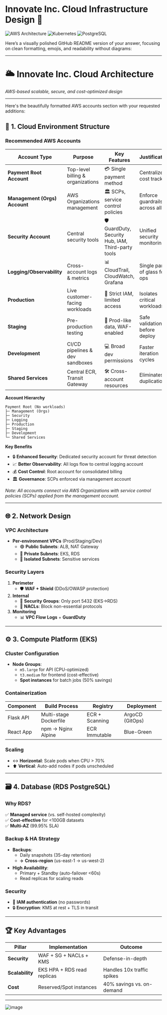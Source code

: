 # Innovate Inc. Cloud Infrastructure Design 🚀

![AWS Architecture](https://img.shields.io/badge/Cloud_Provider-AWS-orange?logo=amazon-aws&style=for-the-badge)
![Kubernetes](https://img.shields.io/badge/Platform-EKS-blue?logo=kubernetes&style=for-the-badge)
![PostgreSQL](https://img.shields.io/badge/Database-RDS_PostgreSQL-blue?logo=postgresql&style=for-the-badge)

Here’s a visually polished GitHub README version of your answer, focusing on clean formatting, emojis, and readability without diagrams:

---

# 🌥 **Innovate Inc. Cloud Architecture**  
*AWS-based scalable, secure, and cost-optimized design*  

---

Here's the beautifully formatted AWS accounts section with your requested additions:

## 🔷 **1. Cloud Environment Structure**  
### **Recommended AWS Accounts**  

| Account Type                  | Purpose                          | Key Features                     | Justification                  |
|-------------------------------|----------------------------------|----------------------------------|--------------------------------|
| **Payment Root Account**      | Top-level billing & organizations | 💳 Single payment method         | Centralized cost tracking      |
| **Management (Orgs) Account** | AWS Organizations management     | 🏛️ SCPs, service control policies | Enforce guardrails across all  |
| **Security Account**          | Central security tools           | 🛡️ GuardDuty, Security Hub, IAM, Third-party tools  | Unified security monitoring    |
| **Logging/Observability**     | Cross-account logs & metrics     | 📊 CloudTrail, CloudWatch, Grafana| Single pane of glass for ops   |
| **Production**                | Live customer-facing workloads   | 🔐 Strict IAM, limited access    | Isolates critical workloads    |
| **Staging**                   | Pre-production testing           | 🧪 Prod-like data, WAF-enabled   | Safe validation before deploy  |
| **Development**               | CI/CD pipelines & dev sandboxes  | 💻 Broad dev permissions         | Faster iteration cycles        |
| **Shared Services**           | Central ECR, Transit Gateway     | 🛠 Cross-account resources       | Eliminates duplication         |

**Account Hierarchy**  
```text
Payment Root (No workloads)
├─ Management (Orgs)
├─ Security
├─ Logging
├─ Production
├─ Staging  
├─ Development
└─ Shared Services
```

**Key Benefits**  
- 🔒 **Enhanced Security**: Dedicated security account for threat detection  
- 📈 **Better Observability**: All logs flow to central logging account  
- 💰 **Cost Control**: Root account for consolidated billing  
- 🏛️ **Governance**: SCPs enforced via management account  

*Note: All accounts connect via AWS Organizations with service control policies (SCPs) applied from the management account.*

---

## 🌐 **2. Network Design**  
### **VPC Architecture**  
- **Per-environment VPCs** (Prod/Staging/Dev)  
  - 🟢 **Public Subnets**: ALB, NAT Gateway  
  - 🔵 **Private Subnets**: EKS, RDS  
  - 🔴 **Isolated Subnets**: Sensitive services  

### **Security Layers**  
1. **Perimeter**  
   - 🛡️ **WAF + Shield** (DDoS/OWASP protection)  
2. **Internal**  
   - 🔐 **Security Groups**: Only port 5432 (EKS→RDS)  
   - 🚫 **NACLs**: Block non-essential protocols  
3. **Monitoring**  
   - 📊 **VPC Flow Logs** + **GuardDuty**  

---

## ⚙️ **3. Compute Platform (EKS)**  
### **Cluster Configuration**  
- **Node Groups**:  
  - `m5.large` for API (CPU-optimized)  
  - `t3.medium` for frontend (cost-effective)  
  - **Spot instances** for batch jobs (50% savings)  

### **Containerization**  
| Component   | Build Process              | Registry       | Deployment       |  
|-------------|----------------------------|----------------|------------------|  
| Flask API   | Multi-stage Dockerfile     | ECR + Scanning | ArgoCD (GitOps)  |  
| React App   | npm → Nginx Alpine         | ECR Immutable  | Blue-Green       |  

### **Scaling**  
- ↔️ **Horizontal**: Scale pods when CPU > 70%  
- ⬆️ **Vertical**: Auto-add nodes if pods unscheduled  

---

## 🗃️ **4. Database (RDS PostgreSQL)**  
### **Why RDS?**  
✅ **Managed service** (vs. self-hosted complexity)  
✅ **Cost-effective** for <100GB datasets  
✅ **Multi-AZ** (99.95% SLA)  

### **Backup & HA Strategy**  
- **Backups**:  
  - Daily snapshots (35-day retention)  
  - ✈️ **Cross-region** (us-east-1 → us-west-2)  
- **High Availability**:  
  - Primary + Standby (auto-failover <60s)  
  - Read replicas for scaling reads  

### **Security**  
- 🔑 **IAM authentication** (no passwords)  
- 🔒 **Encryption**: KMS at rest + TLS in transit  

---

## 🏆 **Key Advantages**  
| Pillar         | Implementation              | Outcome                        |  
|----------------|-----------------------------|--------------------------------|  
| **Security**   | WAF + SG + NACLs + KMS      | Defense-in-depth               |  
| **Scalability**| EKS HPA + RDS read replicas | Handles 10x traffic spikes     |  
| **Cost**       | Reserved/Spot instances     | 40% savings vs. on-demand      |  

--- 

![image](https://github.com/user-attachments/assets/9fdcb585-ce5c-478f-b0af-c2559760575a)


